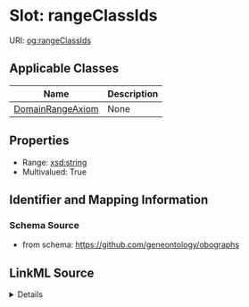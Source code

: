 # Slot: rangeClassIds

URI: [og:rangeClassIds](https://github.com/geneontology/obographs/rangeClassIds)



<!-- no inheritance hierarchy -->




## Applicable Classes

| Name | Description |
| --- | --- |
[DomainRangeAxiom](DomainRangeAxiom.md) | None






## Properties

* Range: [xsd:string](http://www.w3.org/2001/XMLSchema#string)
* Multivalued: True







## Identifier and Mapping Information







### Schema Source


* from schema: https://github.com/geneontology/obographs




## LinkML Source

<details>
```yaml
name: rangeClassIds
from_schema: https://github.com/geneontology/obographs
rank: 1000
multivalued: true
alias: rangeClassIds
domain_of:
- DomainRangeAxiom
range: string

```
</details>
